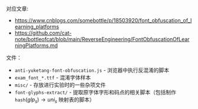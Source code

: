 对应文章:  

* https://www.cnblogs.com/somebottle/p/18503920/font_obfuscation_of_learning_platforms
* https://github.com/cat-note/bottleofcat/blob/main/ReverseEngineering/FontObfuscationOfLearningPlatforms.md

文件：  

* `anti-yuketang-font-obfuscation.js` - 浏览器中执行反混淆的脚本
* `exam_font_*.ttf` - 混淆字体样本
* `misc/` - 存放进行实验时的一些杂项文件
* `font-glyphs-extract/` - 提取原字体字形和码点的相关脚本（包括制作 $\texttt{hash}(glp_s) \rightarrow uni_s$ 映射表的脚本）